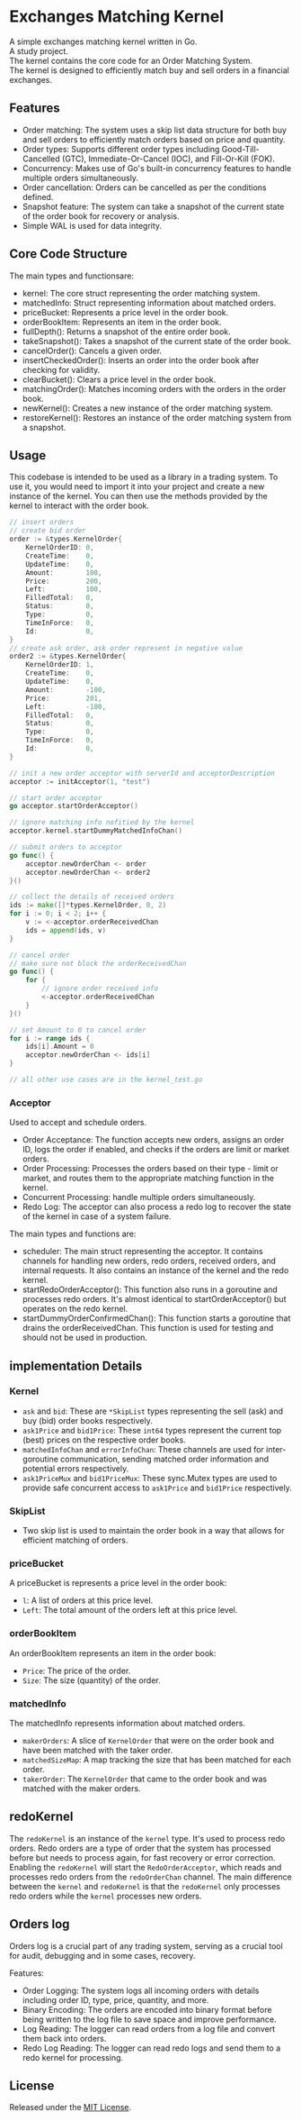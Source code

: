 # Exchanges Matching Kernel

A simple exchanges matching kernel written in Go.  
A study project.  
The kernel contains the core code for an Order Matching System.  
The kernel is designed to efficiently match buy and sell orders in a financial exchanges.  

## Features
* Order matching: The system uses a skip list data structure for both buy and sell orders to efficiently match orders based on price and quantity.
* Order types: Supports different order types including Good-Till-Cancelled (GTC), Immediate-Or-Cancel (IOC), and Fill-Or-Kill (FOK).
* Concurrency: Makes use of Go's built-in concurrency features to handle multiple orders simultaneously.
* Order cancellation: Orders can be cancelled as per the conditions defined.
* Snapshot feature: The system can take a snapshot of the current state of the order book for recovery or analysis.
* Simple WAL is used for data integrity.

## Core Code Structure
The main types and functionsare:

* kernel: The core struct representing the order matching system.
* matchedInfo: Struct representing information about matched orders.
* priceBucket: Represents a price level in the order book.
* orderBookItem: Represents an item in the order book.
* fullDepth(): Returns a snapshot of the entire order book.
* takeSnapshot(): Takes a snapshot of the current state of the order book.
* cancelOrder(): Cancels a given order.
* insertCheckedOrder(): Inserts an order into the order book after checking for validity.
* clearBucket(): Clears a price level in the order book.
* matchingOrder(): Matches incoming orders with the orders in the order book.
* newKernel(): Creates a new instance of the order matching system.
* restoreKernel(): Restores an instance of the order matching system from a snapshot.

## Usage
This codebase is intended to be used as a library in a trading system. 
To use it, you would need to import it into your project and create a new instance of the kernel. 
You can then use the methods provided by the kernel to interact with the order book.
```go
// insert orders
// create bid order
order := &types.KernelOrder{
    KernelOrderID: 0,
    CreateTime:    0,
    UpdateTime:    0,
    Amount:        100,
    Price:         200,
    Left:          100,
    FilledTotal:   0,
    Status:        0,
    Type:          0,
    TimeInForce:   0,
    Id:            0,
}
// create ask order, ask order represent in negative value
order2 := &types.KernelOrder{
    KernelOrderID: 1,
    CreateTime:    0,
    UpdateTime:    0,
    Amount:        -100,
    Price:         201,
    Left:          -100,
    FilledTotal:   0,
    Status:        0,
    Type:          0,
    TimeInForce:   0,
    Id:            0,
}

// init a new order acceptor with serverId and acceptorDescription
acceptor := initAcceptor(1, "test")

// start order acceptor
go acceptor.startOrderAcceptor()

// ignore matching info nofitied by the kernel
acceptor.kernel.startDummyMatchedInfoChan()

// submit orders to acceptor
go func() {
    acceptor.newOrderChan <- order
    acceptor.newOrderChan <- order2
}()

// collect the details of received orders
ids := make([]*types.KernelOrder, 0, 2)
for i := 0; i < 2; i++ {
    v := <-acceptor.orderReceivedChan
    ids = append(ids, v)
}

// cancel order
// make sure not block the orderReceivedChan
go func() {
    for {
        // ignore order received info
        <-acceptor.orderReceivedChan
    }
}()

// set Amount to 0 to cancel order
for i := range ids {
    ids[i].Amount = 0
    acceptor.newOrderChan <- ids[i]
}

// all other use cases are in the kernel_test.go
```
### Acceptor
Used to accept and schedule orders.
* Order Acceptance: The function accepts new orders, assigns an order ID, logs the order if enabled, and checks if the orders are limit or market orders.
* Order Processing: Processes the orders based on their type - limit or market, and routes them to the appropriate matching function in the kernel.
* Concurrent Processing: handle multiple orders simultaneously.
* Redo Log: The acceptor can also process a redo log to recover the state of the kernel in case of a system failure.

The main types and functions are:

* scheduler: The main struct representing the acceptor. It contains channels for handling new orders, redo orders, received orders, and internal requests. It also contains an  instance of the kernel and the redo kernel.
* startRedoOrderAcceptor(): This function also runs in a goroutine and processes redo orders. It's almost identical to startOrderAcceptor() but operates on the redo kernel.
* startDummyOrderConfirmedChan(): This function starts a goroutine that drains the orderReceivedChan. This function is used for testing and should not be used in production.

## implementation Details

### Kernel
* `ask` and `bid`: These are `*SkipList` types representing the sell (ask) and buy (bid) order books respectively.
* `ask1Price` and `bid1Price`: These `int64` types represent the current top (best) prices on the respective order books.
* `matchedInfoChan` and `errorInfoChan`: These channels are used for inter-goroutine communication, sending matched order information and potential errors respectively.
* `ask1PriceMux` and `bid1PriceMux`: These sync.Mutex types are used to provide safe concurrent access to `ask1Price` and `bid1Price` respectively.

### SkipList
* Two skip list is used to maintain the order book in a way that allows for efficient matching of orders.

### priceBucket
A priceBucket is represents a price level in the order book:
* `l`: A list of orders at this price level.
* `Left`: The total amount of the orders left at this price level.

### orderBookItem
An orderBookItem represents an item in the order book:
* `Price`: The price of the order.
* `Size`: The size (quantity) of the order.

### matchedInfo
The matchedInfo represents information about matched orders. 
* `makerOrders`: A slice of `KernelOrder` that were on the order book and have been matched with the taker order.
* `matchedSizeMap`: A map tracking the size that has been matched for each order.
* `takerOrder`: The `KernelOrder` that came to the order book and was matched with the maker orders.

## redoKernel
The `redoKernel` is an instance of the `kernel` type. It's used to process redo orders. 
Redo orders are a type of order that the system has processed before but needs to process again, for fast recovery or error correction. 
Enabling the `redoKernel` will start the `RedoOrderAcceptor`, which reads and processes redo orders from the `redoOrderChan` channel.
The main difference between the `kernel` and `redoKernel` is that the `redoKernel` only processes redo orders while the `kernel` processes new orders.  

## Orders log
Orders log is a crucial part of any trading system, serving as a crucial tool for audit, debugging and in some cases, recovery.  

Features:

- Order Logging: The system logs all incoming orders with details including order ID, type, price, quantity, and more.
- Binary Encoding: The orders are encoded into binary format before being written to the log file to save space and improve performance.
- Log Reading: The logger can read orders from a log file and convert them back into orders.
- Redo Log Reading: The logger can read redo logs and send them to a redo kernel for processing.



## License

Released under the [MIT License](LICENSE).